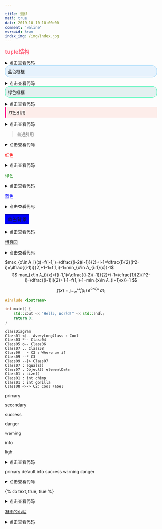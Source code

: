 ```yaml
---

title: 测试
math: true
date: 2019-10-10 10:00:00
comment: 'waline'
mermaid: true
index_img: /img/index.jpg
---
```


<b style='color:#ff6b81'><font size = 4>tuple结构</font></b>

<details>
<summary>点击查看代码</summary>


```
<b style='color:#ff6b81'><font size = 4>tuple结构</font></b>
```

</details>

<div style="border-radius: 15px; background-color: rgba(30, 144, 255, 0.1); padding: 8px; border: 1px solid rgba(135, 206, 250, 1); box-sizing: border-box; overflow: hidden; margin-bottom: 10px">
蓝色框框
</div>


<details>
<summary>点击查看代码</summary>


```
<div style="border-radius: 15px; background-color: rgba(30, 144, 255, 0.1); padding: 8px; border: 1px solid rgba(135, 206, 250, 1); box-sizing: border-box; overflow: hidden; margin-bottom: 10px">
蓝色框框
</div>
```

</details>

<div style="border-radius: 15px; background-color: rgba(0, 128, 128, 0.1); padding: 8px; border: 1px solid rgba(0, 250, 154, 1); box-sizing: border-box; overflow: hidden; margin-bottom: 10px">
绿色框框
</div>


<details>
<summary>点击查看代码</summary>


```
<div style="border-radius: 15px; background-color: rgba(0, 128, 128, 0.1); padding: 8px; border: 1px solid rgba(0, 250, 154, 1); box-sizing: border-box; overflow: hidden; margin-bottom: 10px">
绿色框框
</div>
```

</details>

<div style="background-color: rgba(255, 99, 71, 0.1); padding: 8px; border-left: 3px solid rgba(255, 20, 147, 1); border-top-color: rgba(255, 20, 147, 1); border-right-color: rgba(255, 20, 147, 1); border-bottom-color: rgba(255, 20, 147, 1); box-sizing: border-box; overflow: hidden; margin-bottom: 10px">
红色引用
</div>


<details>
<summary>点击查看代码</summary>


```
<div style="background-color: rgba(255, 99, 71, 0.1); padding: 8px; border-left: 3px solid rgba(255, 20, 147, 1); border-top-color: rgba(255, 20, 147, 1); border-right-color: rgba(255, 20, 147, 1); border-bottom-color: rgba(255, 20, 147, 1); box-sizing: border-box; overflow: hidden; margin-bottom: 10px">
红色引用
</div>
```

</details>

> 普通引用

<details>
<summary>点击查看代码</summary>


```
> 普通引用
```

</details>

<font color=red>红色</font>

<details>
<summary>点击查看代码</summary>


```
<font color=red>红色</font>
```

</details>

<font color=#008000>绿色</font>

</details>

<details>
<summary>点击查看代码</summary>


```
<font color=#008000>绿色</font>
```

</details>

<font color=Blue>蓝色</font>

<details>
<summary>点击查看代码</summary>


```
<font color=Blue>蓝色</font>
```

</details>

<table><tr><td bgcolor=blue> 蓝色背景 </td></tr></table>

<details>
<summary>点击查看代码</summary>


```
<table><tr><td bgcolor=blue> 蓝色背景 </td></tr></table>
```

</details>

[博客园](https://www.cnblogs.com/)

<details>
<summary>点击查看代码</summary>


```
[博客园](https://www.cnblogs.com/)
```

</details>

$max_{x\in A_i}(x)=f(i-1,1)=\dfrac{(i-2)(i-1)}{2}+i-1=\dfrac{1}{2}(i^2-i)=\dfrac{(i-1)i}{2}+1-1=f(1,i)-1=min_{x\in A_{i+1}(x)}-1$
$$
max_{x\in A_i}(x)=f(i-1,1)=\dfrac{(i-2)(i-1)}{2}+i-1=\dfrac{1}{2}(i^2-i)=\dfrac{(i-1)i}{2}+1-1=f(1,i)-1=min_{x\in A_{i+1}(x)}-1
$$

$$
f\left(x\right) = \int_{-\infty}^\infty
    \hat f(\xi)\,e^{2 \pi i \xi x}
    \,d\xi
$$

```c++
#include <iostream>

int main() {
    std::cout << "Hello, World!" << std::endl;
    return 0;
}
```

```mermaid
classDiagram
Class01 <|-- AveryLongClass : Cool
Class03 *-- Class04
Class05 o-- Class06
Class07 .. Class08
Class09 --> C2 : Where am i?
Class09 --* C3
Class09 --|> Class07
Class07 : equals()
Class07 : Object[] elementData
Class01 : size()
Class01 : int chimp
Class01 : int gorilla
Class08 <--> C2: Cool label
```

<p class="note note-primary">primary</p>
<p class="note note-secondary">secondary</p>
<p class="note note-success">success</p>
<p class="note note-danger">danger</p>
<p class="note note-warning">warning</p>
<p class="note note-info">info</p>
<p class="note note-light">light</p>


<details>
<summary>点击查看代码</summary>

```
<p class="note note-primary">标签</p>
```

</details>

<span class="label label-primary">primary</span>
<span class="label label-default">default</span>
<span class="label label-info">info</span>
<span class="label label-success">success</span>
<span class="label label-warning">warning</span>
<span class="label label-danger">danger</span>

<details>
<summary>点击查看代码</summary>

```
<span class="label label-primary">Label</span>
```

</details>


{% cb text, true, true %}
<details>
<summary>点击查看代码</summary>

```
{% cb text, checked?, incline? %}
```
</details>

<a class="btn" href="https://www.ningyu.vip/" title="ningyu.vip">凝雨的小站</a>

<details>
<summary>点击查看代码</summary>

```
<a class="btn" href="https://www.ningyu.vip/" title="ningyu.vip">凝雨的小站</a>
```
</details>